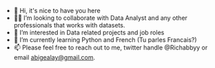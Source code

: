 - 👋 Hi, it's nice to have you here
- 👩‍💻 I’m looking to collaborate with Data Analyst and any other professionals that works with datasets.
- 👀 I’m interested in Data related projects and job roles
- 🌱 I’m currently learning Python and French (Tu parles Francais?)
- 📫 Please feel free to reach out to me, twitter handle @Richabbyy or email abigealay@gmail.com.
 

<!---
Abby-Ay/Abby-Ay is a ✨ special ✨ repository because its `README.md` (this file) appears on your GitHub profile.
You can click the Preview link to take a look at your changes.
--->
